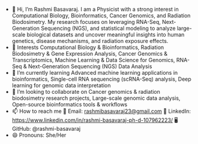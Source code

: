 - 👋 Hi, I’m Rashmi Basavaraj. I am a Physicist with a strong interest in Computational Biology, Bioinformatics, Cancer Genomics, and Radiation Biodosimetry. My research focuses on leveraging RNA-Seq, Next-Generation Sequencing (NGS), and statistical modeling to analyze large-scale biological datasets and uncover meaningful insights into human genetics, disease mechanisms, and radiation exposure effects.
- 👀 Interests Computational Biology & Bioinformatics, Radiation Biodosimetry & Gene Expression Analysis, Cancer Genomics & Transcriptomics, Machine Learning & Data Science for Genomics, RNA-Seq & Next-Generation Sequencing (NGS) Data Analysis
- 🌱 I’m currently learning Advanced machine learning applications in bioinformatics, Single-cell RNA sequencing (scRNA-Seq) analysis, Deep learning for genomic data interpretation
- 💞️ I’m looking to collaborate on Cancer genomics & radiation biodosimetry research projects, Large-scale genomic data analysis, Open-source bioinformatics tools & workflows
- 📫 How to reach me 📧 Email: rashmibasavaraj23@gmail.com
🔗 LinkedIn: https://www.linkedin.com/in/rashmi-basavaraj-ph-d-107962223/
🖥 GitHub: @rashmi-basavaraj
- 😄 Pronouns: She/Her


<!---
rashmi-basavaraj/rashmi-basavaraj is a ✨ special ✨ repository because its `README.md` (this file) appears on your GitHub profile.
You can click the Preview link to take a look at your changes.
--->
